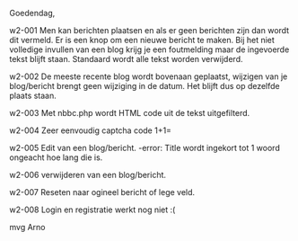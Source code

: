 Goedendag,

w2-001
Men kan berichten plaatsen en als er geen berichten zijn dan wordt dit vermeld. Er is een knop om een nieuwe bericht te maken.
Bij het niet volledige invullen van een blog krijg je een foutmelding maar de ingevoerde tekst blijft staan.
Standaard wordt alle tekst worden verwijderd.

w2-002
De meeste recente blog wordt bovenaan geplaatst, wijzigen van je blog/bericht brengt geen wijziging in de datum.
Het blijft dus op dezelfde plaats staan.

w2-003
Met nbbc.php wordt HTML code uit de tekst uitgefilterd.

w2-004
Zeer eenvoudig captcha code 1+1=

w2-005
Edit van een blog/bericht. -error: Title wordt ingekort tot 1 woord ongeacht hoe lang die is.

w2-006
verwijderen van een blog/bericht.

w2-007
Reseten naar ogineel bericht of lege veld.

w2-008
Login en registratie werkt nog niet :(

mvg
Arno



